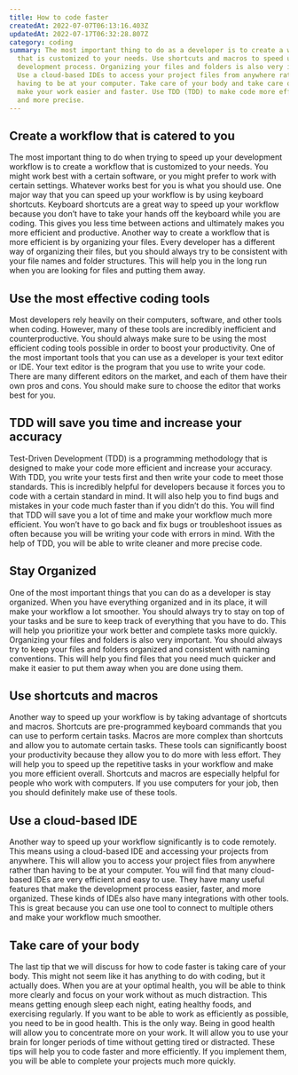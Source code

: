 ```yaml
---
title: How to code faster
createdAt: 2022-07-07T06:13:16.403Z
updatedAt: 2022-07-17T06:32:28.807Z
category: coding
summary: The most important thing to do as a developer is to create a workflow
  that is customized to your needs. Use shortcuts and macros to speed up your
  development process. Organizing your files and folders is also very important.
  Use a cloud-based IDEs to access your project files from anywhere rather than
  having to be at your computer. Take care of your body and take care of it to
  make your work easier and faster. Use TDD (TDD) to make code more efficient
  and more precise.
---
```


## Create a workflow that is catered to you

The most important thing to do when trying to speed up your development workflow is to create a workflow that is customized to your needs. You might work best with a certain software, or you might prefer to work with certain settings. Whatever works best for you is what you should use.
One major way that you can speed up your workflow is by using keyboard shortcuts. Keyboard shortcuts are a great way to speed up your workflow because you don’t have to take your hands off the keyboard while you are coding. This gives you less time between actions and ultimately makes you more efficient and productive.
Another way to create a workflow that is more efficient is by organizing your files. Every developer has a different way of organizing their files, but you should always try to be consistent with your file names and folder structures. This will help you in the long run when you are looking for files and putting them away.

## Use the most effective coding tools

Most developers rely heavily on their computers, software, and other tools when coding. However, many of these tools are incredibly inefficient and counterproductive. You should always make sure to be using the most efficient coding tools possible in order to boost your productivity.
One of the most important tools that you can use as a developer is your text editor or IDE. Your text editor is the program that you use to write your code. There are many different editors on the market, and each of them have their own pros and cons. You should make sure to choose the editor that works best for you.

## TDD will save you time and increase your accuracy

Test-Driven Development (TDD) is a programming methodology that is designed to make your code more efficient and increase your accuracy. With TDD, you write your tests first and then write your code to meet those standards. This is incredibly helpful for developers because it forces you to code with a certain standard in mind. It will also help you to find bugs and mistakes in your code much faster than if you didn’t do this.
You will find that TDD will save you a lot of time and make your workflow much more efficient. You won’t have to go back and fix bugs or troubleshoot issues as often because you will be writing your code with errors in mind. With the help of TDD, you will be able to write cleaner and more precise code.

## Stay Organized

One of the most important things that you can do as a developer is stay organized. When you have everything organized and in its place, it will make your workflow a lot smoother. You should always try to stay on top of your tasks and be sure to keep track of everything that you have to do. This will help you prioritize your work better and complete tasks more quickly.
Organizing your files and folders is also very important. You should always try to keep your files and folders organized and consistent with naming conventions. This will help you find files that you need much quicker and make it easier to put them away when you are done using them.

## Use shortcuts and macros

Another way to speed up your workflow is by taking advantage of shortcuts and macros. Shortcuts are pre-programmed keyboard commands that you can use to perform certain tasks. Macros are more complex than shortcuts and allow you to automate certain tasks.
These tools can significantly boost your productivity because they allow you to do more with less effort. They will help you to speed up the repetitive tasks in your workflow and make you more efficient overall.
Shortcuts and macros are especially helpful for people who work with computers. If you use computers for your job, then you should definitely make use of these tools.

## Use a cloud-based IDE

Another way to speed up your workflow significantly is to code remotely. This means using a cloud-based IDE and accessing your projects from anywhere. This will allow you to access your project files from anywhere rather than having to be at your computer.
You will find that many cloud-based IDEs are very efficient and easy to use. They have many useful features that make the development process easier, faster, and more organized.
These kinds of IDEs also have many integrations with other tools. This is great because you can use one tool to connect to multiple others and make your workflow much smoother.

## Take care of your body

The last tip that we will discuss for how to code faster is taking care of your body. This might not seem like it has anything to do with coding, but it actually does. When you are at your optimal health, you will be able to think more clearly and focus on your work without as much distraction.
This means getting enough sleep each night, eating healthy foods, and exercising regularly. If you want to be able to work as efficiently as possible, you need to be in good health. This is the only way.
Being in good health will allow you to concentrate more on your work. It will allow you to use your brain for longer periods of time without getting tired or distracted. 
These tips will help you to code faster and more efficiently. If you implement them, you will be able to complete your projects much more quickly.
